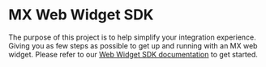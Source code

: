 # MX Web Widget SDK

The purpose of this project is to help simplify your integration experience.
Giving you as few steps as possible to get up and running with an MX web
widget. Please refer to our [Web Widget SDK documentation][sdk_docs] to get
started.

[sdk_docs]: https://docs.mx.com/connect/guides/sdk#web "Web Widget SDK"
